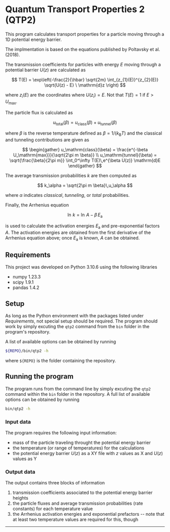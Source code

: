 # Quantum Transport Properties 2 (QTP2)

This program calculates transport properties for a particle moving through a 1D potential energy barrier. 

The implmentation is based on the equations published by Poltavsky et al. (2018). 

The transmission coefficients for particles with energy $E$ moving through a potential barrier $U(z)$ are calculated as

$$
T(E) = \exp\left(-\frac{2}{\hbar} \sqrt{2m} \int_{z_{1}(E)}^{z_{2}(E)} \sqrt{U(z) - E} \ \mathrm{d}z \right)
$$

where $z_i(E)$ are the coordinates where $U(z_i) = E$. 
Not that $T(E) = 1$ if $E > U_\mathrm{max}$. 

The particle flux is calculated as

$$
u_\mathrm{total}(\beta) = u_\mathrm{class}(\beta) + u_\mathrm{tunnel}(\beta) 
$$

where $\beta$ is the reverse temperature defined as $\beta = 1/(k_\mathrm{B}T)$
and the classical and tunneling contributions are given as

$$
\begin{gather}
u_\mathrm{class}(\beta) = \frac{e^{-\beta U_\mathrm{max}}}{\sqrt{2\pi m \beta}} \\
u_\mathrm{tunnel}(\beta) = 
    \sqrt{\frac{\beta}{2\pi m}} \int_0^\infty T(E)\,e^{\beta U(z)} \mathrm{d}E
\end{gather}
$$

The average transmission probabilities $k$ are then computed as

$$
k_\alpha = \sqrt{2\pi m \beta}\,u_\alpha
$$

where $\alpha$ indicates _classical_, _tunneling_, or _total_ probabilities. 

Finally, the Arrhenius equation 

$$
\ln\,k = \ln\,A - \beta\,E_\mathrm{a}
$$

is used to calculate the activation energies $E_\mathrm{a}$ and pre-exponential factors $A$. 
The activation energies are obtained from the first derivative of the Arrhenius equation above; once $E_\mathrm{a}$ is known, $A$ can be obtained. 

## Requirements

This project was developed on Python 3.10.6 using the following libraries

- numpy 1.23.3
- scipy 1.9.1
- pandas 1.4.2

## Setup

As long as the Python environment with the packages listed under _Requirements_, not special setup should be required. 
The program should work by simply excuting the `qtp2` command from the `bin` folder in the program's repository. 

A list of available options can be obtained by running
```sh
${REPO}/bin/qtp2 -h
``` 
where `${REPO}` is the folder containing the repository. 

## Running the program

The program runs from the command line by simply excuting the `qtp2` command within the `bin` folder in the repository. 
A full list of available options can be obtained by running
```sh
bin/qtp2 -h
```

### Input data

The program requires the following input information:

- mass of the particle traveling throught the potential energy barrier 
- the temperature (or range of temperatures) for the calculations 
- the potential energy barrier $U(z)$ as a XY file with $z$ values as X and $U(z)$ values as Y 
  
### Output data

The output contains three blocks of information

1. transmission coefficients associated to the potential energy barrier heights
2. the particle fluxes and average transmission probabilities (rate constants) for each temperature value
3. the Arrhenius activation energies and exponential prefactors -- note that at least two temperature values are required for this, though

* * *
